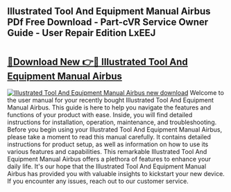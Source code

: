 ## Illustrated Tool And Equipment Manual Airbus PDf Free Download - Part-cVR Service Owner Guide - User Repair Edition LxEEJ

# <h2><a href="http://bc6943.oget.top/?id=Illustrated+Tool+And+Equipment+Manual+Airbus">🔗Download New 👉🔴 Illustrated Tool And Equipment Manual Airbus</a></h2>

[![Illustrated Tool And Equipment Manual Airbus new download](https://i.imgur.com/5g1atiW.png)](http://bc6943.oget.top/?id=Illustrated+Tool+And+Equipment+Manual+Airbus)
Welcome to the user manual for your recently bought Illustrated Tool And Equipment Manual Airbus. This guide is here to help you navigate the features and functions of your product with ease. Inside, you will find detailed instructions for installation, operation, maintenance, and troubleshooting. Before you begin using your Illustrated Tool And Equipment Manual Airbus, please take a moment to read this manual carefully. It contains detailed instructions for product setup, as well as information on how to use its various features and capabilities. This remarkable Illustrated Tool And Equipment Manual Airbus offers a plethora of features to enhance your daily life. It's our hope that the Illustrated Tool And Equipment Manual Airbus has provided you with valuable insights to kickstart your new device. If you encounter any issues, reach out to our customer service.
